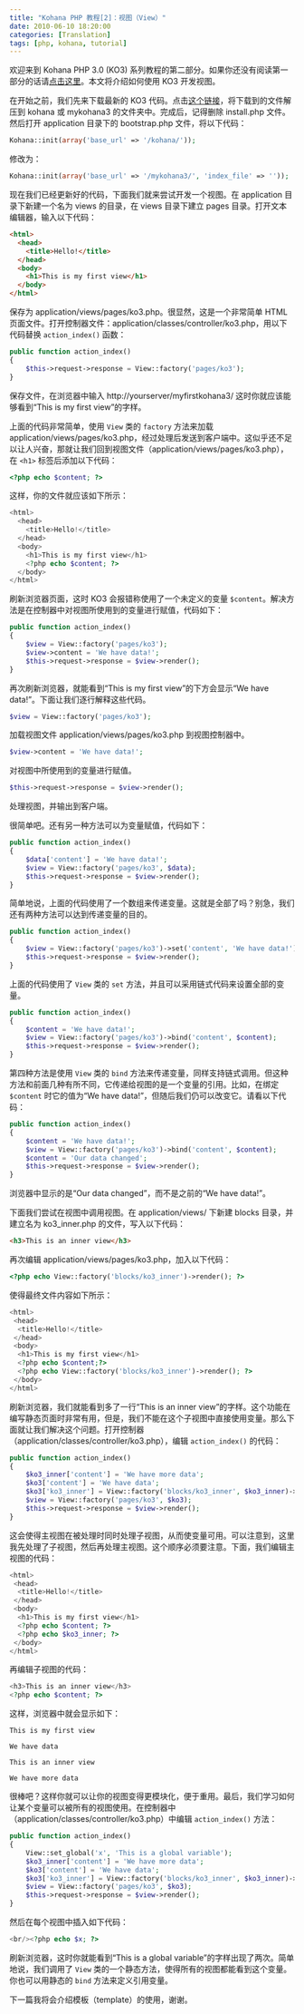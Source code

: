 ```yaml
---
title: "Kohana PHP 教程[2]：视图（View）"
date: 2010-06-10 18:20:00
categories: [Translation]
tags: [php, kohana, tutorial]
---
```


欢迎来到 Kohana PHP 3.0 (KO3) 系列教程的第二部分。如果你还没有阅读第一部分的话请[点击这里](https://kohanaframework.org/)。本文将介绍如何使用 KO3 开发视图。

在开始之前，我们先来下载最新的 KO3 代码。点击[这个链接](http://dev.kohanaphp.com/projects/kohana3/files)，将下载到的文件解压到 kohana 或 mykohana3 的文件夹中。完成后，记得删除 install.php 文件。然后打开 application 目录下的 bootstrap.php 文件，将以下代码：

```php
Kohana::init(array('base_url' => '/kohana/'));
```

修改为：

```php
Kohana::init(array('base_url' => '/mykohana3/', 'index_file' => ''));
```

现在我们已经更新好的代码，下面我们就来尝试开发一个视图。在 application 目录下新建一个名为 views 的目录，在 views 目录下建立 pages 目录。打开文本编辑器，输入以下代码：

```html
<html>
  <head>
    <title>Hello!</title>
  </head>
  <body>
    <h1>This is my first view</h1>
  </body>
</html>
```

保存为 application/views/pages/ko3.php。很显然，这是一个非常简单 HTML 页面文件。打开控制器文件：application/classes/controller/ko3.php，用以下代码替换 `action_index()` 函数：

```php
public function action_index()
{
    $this->request->response = View::factory('pages/ko3');
}
```

保存文件，在浏览器中输入 http://yourserver/myfirstkohana3/ 这时你就应该能够看到“This is my first view”的字样。

<!-- more -->

上面的代码非常简单，使用 `View` 类的 `factory` 方法来加载 application/views/pages/ko3.php，经过处理后发送到客户端中。这似乎还不足以让人兴奋，那就让我们回到视图文件（application/views/pages/ko3.php），在 `<h1>` 标签后添加以下代码：

```php
<?php echo $content; ?>
```

这样，你的文件就应该如下所示：

```php
<html>
  <head>
    <title>Hello!</title>
  </head>
  <body>
    <h1>This is my first view</h1>
    <?php echo $content; ?>
  </body>
</html>
```

刷新浏览器页面，这时 KO3 会报错称使用了一个未定义的变量 `$content`。解决方法是在控制器中对视图所使用到的变量进行赋值，代码如下：

```php
public function action_index()
{
    $view = View::factory('pages/ko3');
    $view->content = 'We have data!';
    $this->request->response = $view->render();
}
```

再次刷新浏览器，就能看到“This is my first view”的下方会显示“We have data!”。下面让我们逐行解释这些代码。

```php
$view = View::factory('pages/ko3');
```

加载视图文件 application/views/pages/ko3.php 到视图控制器中。

```php
$view->content = 'We have data!';
```

对视图中所使用到的变量进行赋值。

```php
$this->request->response = $view->render();
```

处理视图，并输出到客户端。

很简单吧。还有另一种方法可以为变量赋值，代码如下：

```php
public function action_index()
{
    $data['content'] = 'We have data!';
    $view = View::factory('pages/ko3', $data);
    $this->request->response = $view->render();
}
```

简单地说，上面的代码使用了一个数组来传递变量。这就是全部了吗？别急，我们还有两种方法可以达到传递变量的目的。

```php
public function action_index()
{
    $view = View::factory('pages/ko3')->set('content', 'We have data!');
    $this->request->response = $view->render();
}
```

上面的代码使用了 `View` 类的 `set` 方法，并且可以采用链式代码来设置全部的变量。

```php
public function action_index()
{
    $content = 'We have data!';
    $view = View::factory('pages/ko3')->bind('content', $content);
    $this->request->response = $view->render();
}
```

第四种方法是使用 `View` 类的 `bind` 方法来传递变量，同样支持链式调用。但这种方法和前面几种有所不同，它传递给视图的是一个变量的引用。比如，在绑定 `$content` 时它的值为“We have data!”，但随后我们仍可以改变它。请看以下代码：

```php
public function action_index()
{
    $content = 'We have data!';
    $view = View::factory('pages/ko3')->bind('content', $content);
    $content = 'Our data changed';
    $this->request->response = $view->render();
}
```

浏览器中显示的是“Our data changed”，而不是之前的“We have data!”。

下面我们尝试在视图中调用视图。在 application/views/ 下新建 blocks 目录，并建立名为 ko3_inner.php 的文件，写入以下代码：

```html
<h3>This is an inner view</h3>
```

再次编辑 application/views/pages/ko3.php，加入以下代码：

```php
<?php echo View::factory('blocks/ko3_inner')->render(); ?>
```

使得最终文件内容如下所示：

```php
<html>
 <head>
  <title>Hello!</title>
 </head>
 <body>
  <h1>This is my first view</h1>
  <?php echo $content;?>
  <?php echo View::factory('blocks/ko3_inner')->render(); ?>
 </body>
</html>
```

刷新浏览器，我们就能看到多了一行“This is an inner view”的字样。这个功能在编写静态页面时非常有用，但是，我们不能在这个子视图中直接使用变量。那么下面就让我们解决这个问题。打开控制器（application/classes/controller/ko3.php），编辑 `action_index()` 的代码：

```php
public function action_index()
{
    $ko3_inner['content'] = 'We have more data';
    $ko3['content'] = 'We have data';
    $ko3['ko3_inner'] = View::factory('blocks/ko3_inner', $ko3_inner)->render();
    $view = View::factory('pages/ko3', $ko3);
    $this->request->response = $view->render();
}
```

这会使得主视图在被处理时同时处理子视图，从而使变量可用。可以注意到，这里我先处理了子视图，然后再处理主视图。这个顺序必须要注意。下面，我们编辑主视图的代码：

```php
<html>
 <head>
  <title>Hello!</title>
 </head>
 <body>
  <h1>This is my first view</h1>
  <?php echo $content; ?>
  <?php echo $ko3_inner; ?>
 </body>
</html>
```

再编辑子视图的代码：

```php
<h3>This is an inner view</h3>
<?php echo $content; ?>
```

这样，浏览器中就会显示如下：

```
This is my first view

We have data

This is an inner view

We have more data
```

很棒吧？这样你就可以让你的视图变得更模块化，便于重用。最后，我们学习如何让某个变量可以被所有的视图使用。在控制器中（application/classes/controller/ko3.php）中编辑 `action_index()` 方法：

```php
public function action_index()
{
    View::set_global('x', 'This is a global variable');
    $ko3_inner['content'] = 'We have more data';
    $ko3['content'] = 'We have data';
    $ko3['ko3_inner'] = View::factory('blocks/ko3_inner', $ko3_inner)->render();
    $view = View::factory('pages/ko3', $ko3);
    $this->request->response = $view->render();
}
```

然后在每个视图中插入如下代码：

```php
<br/><?php echo $x; ?>
```

刷新浏览器，这时你就能看到“This is a global variable”的字样出现了两次。简单地说，我们调用了 `View` 类的一个静态方法，使得所有的视图都能看到这个变量。你也可以用静态的 `bind` 方法来定义引用变量。

下一篇我将会介绍模板（template）的使用，谢谢。
